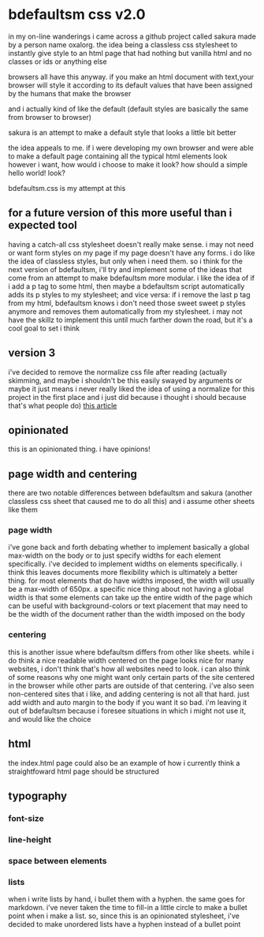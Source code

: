 bdefaultsm css v2.0
==============

in my on-line wanderings i came across a github project called sakura made by a person name oxalorg. the idea being a classless css stylesheet to instantly give style to an html page that had nothing but vanilla html and no classes or ids or anything else

browsers all have this anyway. if you make an html document with text,your browser will style it according to its default values that have been assigned by the humans that make the browser

and i actually kind of like the default (default styles are basically the same from browser to browser)

sakura is an attempt to make a default style that looks a little bit better

the idea appeals to me. if i were developing my own browser and were able to make a default page containing all the typical html elements look however i want, how would i choose to make it look? how should a simple hello world! look?

bdefaultsm.css is my attempt at this

## for a future version of this more useful than i expected tool

having a catch-all css stylesheet doesn't really make sense. i may not need or want form styles on my page if my page doesn't have any forms. i do like the idea of classless styles, but only when i need them. so i think for the next version of bdefaultsm, i'll try and implement some of the ideas that come from an attempt to make bdefaultsm more modular. i like the idea of if i add a p tag to some html, then maybe a bdefaultsm script automatically adds its p styles to my stylesheet; and vice versa: if i remove the last p tag from my html, bdefaultsm knows i don't need those sweet sweet p styles anymore and removes them automatically from my stylesheet. i may not have the skillz to implement this until much farther down the road, but it's a cool goal to set i think

## version 3

i've decided to remove the normalize css file after reading (actually skimming, and maybe i shouldn't be this easily swayed by arguments or maybe it just means i never really liked the idea of using a normalize for this project in the first place and i just did because i thought i should because that's what people do) [this article](https://meiert.com/en/blog/stop-using-resets/)

## opinionated

this is an opinionated thing. i have opinions!

## page width and centering

there are two notable differences between bdefaultsm and sakura (another classless css sheet that caused me to do all this) and i assume other sheets like them

### page width

i've gone back and forth debating whether to implement basically a global max-width on the body or to just specify widths for each element specifically. i've decided to implement widths on elements specifically. i think this leaves documents more flexibility which is ultimately a better thing. for most elements that do have widths imposed, the width will usually be a max-width of 650px. a specific nice thing about not having a global width is that some elements can take up the entire width of the page which can be useful with background-colors or text placement that may need to be the width of the document rather than the width imposed on the body

### centering

this is another issue where bdefaultsm differs from other like sheets. while i do think a nice readable width centered on the page looks nice for many websites, i don't think that's how all websites need to look. i can also think of some reasons why one might want only certain parts of the site centered in the browser while other parts are outside of that centering. i've also seen non-centered sites that i like, and adding centering is not all that hard. just add width and auto margin to the body if you want it so bad. i'm leaving it out of bdefaultsm because i foresee situations in which i might not use it, and would like the choice

## html

the index.html page could also be an example of how i currently think a straightfoward html page should be structured

## typography

### font-size

### line-height

### space between elements

### lists

when i write lists by hand, i bullet them with a hyphen. the same goes for markdown. i've never taken the time to fill-in a little circle to make a bullet point when i make a list. so, since this is an opinionated stylesheet, i've decided to make unordered lists have a hyphen instead of a bullet point